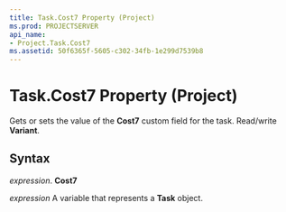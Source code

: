 ```yaml
---
title: Task.Cost7 Property (Project)
ms.prod: PROJECTSERVER
api_name:
- Project.Task.Cost7
ms.assetid: 50f6365f-5605-c302-34fb-1e299d7539b8
---
```



# Task.Cost7 Property (Project)

Gets or sets the value of the  **Cost7** custom field for the task. Read/write **Variant**.


## Syntax

 _expression_. **Cost7**

 _expression_ A variable that represents a **Task** object.


